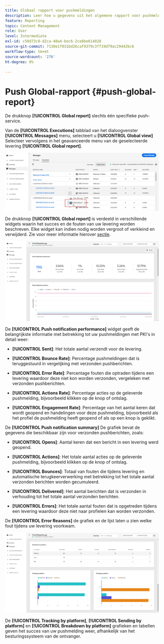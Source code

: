 ```yaml
---
title: Globaal rapport voor pushmeldingen
description: Leer hoe u gegevens uit het algemene rapport voor pushmeldingen kunt gebruiken
feature: Reporting
topic: Content Management
role: User
level: Intermediate
exl-id: c50d73c8-d2ca-40a4-bec6-2ce8be814028
source-git-commit: 7138e1f031bd26caf9379c3ff19d79ac29442bc6
workflow-type: tm+mt
source-wordcount: '276'
ht-degree: 0%

---
```


# Push Global-rapport {#push-global-report}

De drukknop **[!UICONTROL Global report]** slechts één specifieke push-service.

Van de **[!UICONTROL Executions]** tabblad van het dialoogvenster **[!UICONTROL Messages]** menu, selecteert u **[!UICONTROL Global view]** Selecteer vervolgens in het geavanceerde menu van de geselecteerde levering **[!UICONTROL Global report]**.

![](../assets/global_report_11.png)

De drukknop **[!UICONTROL Global report]** is verdeeld in verschillende widgets waarin het succes en de fouten van uw levering worden beschreven. Elke widget kan indien nodig worden vergroot of verkleind en verwijderd. Zie voor meer informatie hierover [sectie](global-report.md#modify-dashboard).

![](../assets/push_global_report.png)

De **[!UICONTROL Push notification performance]** widget geeft de belangrijkste informatie met betrekking tot uw pushmeldingen met PKI&#39;s in detail weer:

* **[!UICONTROL Sent]**: Het totale aantal verzendt voor de levering.

* **[!UICONTROL Bounce Rate]**: Percentage pushmeldingen dat is teruggestuurd in vergelijking met verzonden pushberichten.

* **[!UICONTROL Error Rate]**: Percentage fouten die optraden tijdens een levering waardoor deze niet kon worden verzonden, vergeleken met verzonden pushberichten.

* **[!UICONTROL Actions Rate]**: Percentage acties op de geleverde pushmelding, bijvoorbeeld klikken op de knop of ontslag.

* **[!UICONTROL Engagement Rate]**: Percentage van het aantal keren dat wordt geopend en handelingen voor deze pushmelding, bijvoorbeeld als het profiel de pushmelding heeft geopend of als op een knop is geklikt.

De **[!UICONTROL Push notification summary]** De grafiek bevat de gegevens die beschikbaar zijn voor verzonden pushberichten, zoals:

* **[!UICONTROL Opens]**: Aantal keren dat een bericht in een levering werd geopend.

* **[!UICONTROL Actions]**: Het totale aantal acties op de geleverde pushmelding, bijvoorbeeld klikken op de knop of ontslag.

* **[!UICONTROL Bounces]**: Totaal van fouten die tijdens levering en automatische terugkeerverwerking met betrekking tot het totale aantal verzonden berichten worden gecumuleerd.

* **[!UICONTROL Delivered]**: Het aantal berichten dat is verzonden in verhouding tot het totale aantal verzonden berichten.

* **[!UICONTROL Errors]**: Het totale aantal fouten dat is opgetreden tijdens een levering waardoor deze niet naar profielen kan worden verzonden.

De **[!UICONTROL Error Reasons]** de grafiek en de lijst laten u zien welke fout tijdens uw levering voorkwam.

![](../assets/push_global_report_2.png)

De **[!UICONTROL Tracking by platform]**, **[!UICONTROL Sending by platform]** en **[!UICONTROL Breakdown by platform]** grafieken en tabellen geven het succes van uw pushmelding weer, afhankelijk van het besturingssysteem van de ontvanger.
